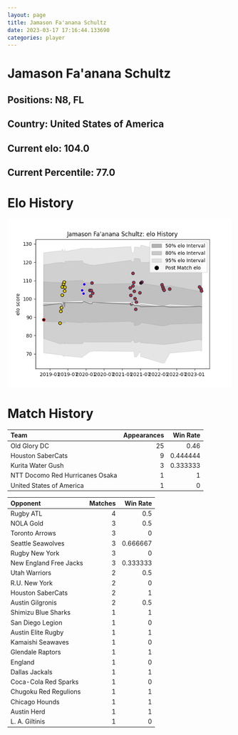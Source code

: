 ```yaml
---  
layout: page  
title: Jamason Fa'anana Schultz  
date: 2023-03-17 17:16:44.133690  
categories: player  
---
```

# Jamason Fa'anana Schultz

## Positions: N8, FL

## Country: United States of America

## Current elo: 104.0

## Current Percentile: 77.0

# Elo History


![elo history](history_JamasonFa'ananaSchultz.png)
# Match History


| Team                            |   Appearances |   Win Rate |
|:--------------------------------|--------------:|-----------:|
| Old Glory DC                    |            25 |   0.46     |
| Houston SaberCats               |             9 |   0.444444 |
| Kurita Water Gush               |             3 |   0.333333 |
| NTT Docomo Red Hurricanes Osaka |             1 |   1        |
| United States of America        |             1 |   0        |

| Opponent               |   Matches |   Win Rate |
|:-----------------------|----------:|-----------:|
| Rugby ATL              |         4 |   0.5      |
| NOLA Gold              |         3 |   0.5      |
| Toronto Arrows         |         3 |   0        |
| Seattle Seawolves      |         3 |   0.666667 |
| Rugby New York         |         3 |   0        |
| New England Free Jacks |         3 |   0.333333 |
| Utah Warriors          |         2 |   0.5      |
| R.U. New York          |         2 |   0        |
| Houston SaberCats      |         2 |   1        |
| Austin Gilgronis       |         2 |   0.5      |
| Shimizu Blue Sharks    |         1 |   1        |
| San Diego Legion       |         1 |   0        |
| Austin Elite Rugby     |         1 |   1        |
| Kamaishi Seawaves      |         1 |   0        |
| Glendale Raptors       |         1 |   1        |
| England                |         1 |   0        |
| Dallas Jackals         |         1 |   1        |
| Coca-Cola Red Sparks   |         1 |   0        |
| Chugoku Red Regulions  |         1 |   1        |
| Chicago Hounds         |         1 |   1        |
| Austin Herd            |         1 |   1        |
| L. A. Giltinis         |         1 |   0        |